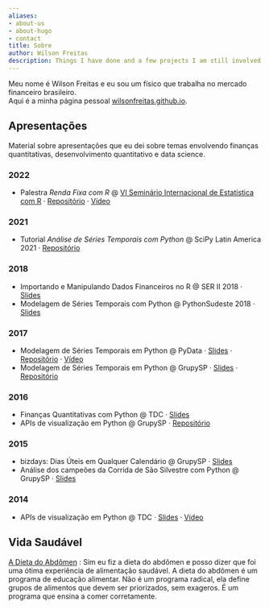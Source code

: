 ```yaml
---
aliases:
- about-us
- about-hugo
- contact
title: Sobre
author: Wilson Freitas
description: Things I have done and a few projects I am still involved.
---
```


<div itemscope itemtype="http://data-vocabulary.org/Person">
Meu nome é <span itemprop="name">Wilson Freitas</span> e eu sou um <span itemprop="title">físico</span> que trabalha no mercado financeiro brasileiro.
<br/>
Aqui é a minha página pessoal
<a href="http://wilsonfreitas.github.io/" itemprop="url">wilsonfreitas.github.io</a>.
</div>

## Apresentações

Material sobre apresentações que eu dei sobre temas envolvendo finanças quantitativas, desenvolvimento quantitativo e data science.

### 2022

- Palestra *Renda Fixa com R* @ [VI Seminário Internacional de Estatística com R](https://ser.uff.br/) &middot; [Repositório](https://github.com/eventoseroficial/Data_and_code/tree/main/Wilson%20Freitas) &middot; [Vídeo](https://youtu.be/eyd1VCAX864?t=9045)

### 2021

- Tutorial *Análise de Séries Temporais com Python* @ SciPy Latin America 2021 &middot; [Repositório](https://github.com/wilsonfreitas/scipyla-2021-tutorial-timeseries)

### 2018

- Importando e Manipulando Dados Financeiros no R @ SER II 2018 &middot; [Slides](https://wilsonfreitas.github.io/slides/ser-maio-2018/index.html)
- Modelagem de Séries Temporais com Python @ PythonSudeste 2018 &middot; [Slides](https://wilsonfreitas.github.io/slides/pythonsudeste-2018/index.html)

### 2017

- Modelagem de Séries Temporais em Python @ PyData &middot; [Slides](https://wilsonfreitas.github.io/slides/pydata-fevereiro-2017/index.html) &middot; [Repositório](https://github.com/wilsonfreitas/pydata-sp-2017-01) &middot; [Vídeo](https://www.youtube.com/watch?v=mo-ccIN4KOY)
- Modelagem de Séries Temporais em Python @ GrupySP &middot; [Slides](https://wilsonfreitas.github.io/slides/grupy-dezembro-2017/index.html) &middot; [Repositório](https://github.com/wilsonfreitas/grupysp-dezembro-2017)

### 2016
- Finanças Quantitativas com Python @ TDC &middot; [Slides](http://www.slideshare.net/wfreitas/finanas-quantitativas-com-python)
- APIs de visualização em Python @ GrupySP &middot; [Repositório](https://github.com/wilsonfreitas/grupysp-abril-2016)

### 2015
- bizdays: Dias Úteis em Qualquer Calendário @ GrupySP &middot; [Slides](https://wilsonfreitas.github.io/slides/grupy-julho-2015/index.html)
- Análise dos campeões da Corrida de São Silvestre com Python @ GrupySP &middot; [Slides](http://www.slideshare.net/wfreitas/analise-dos-campeoes-da-corrida-de-sao-silvestre-com-python)

### 2014
- APIs de visualização em Python @ TDC &middot; [Slides](http://www.slideshare.net/wfreitas/apis-de-visualizacao-em-python) &middot; [Vídeo](http://www.infoq.com/br/presentations/apis-de-visualizacao-em-python)

## Vida Saudável

[A Dieta do Abdômen](https://wilsonfreitas.github.io/pages/dieta-do-abdomen.html)
: Sim eu fiz a dieta do abdômen e posso dizer que foi uma ótima experiência de alimentação saudável. A dieta do abdômen é um programa de educação alimentar. Não é um programa radical, ela define grupos de alimentos que devem ser priorizados, sem exageros. É um programa que ensina a comer corretamente.
